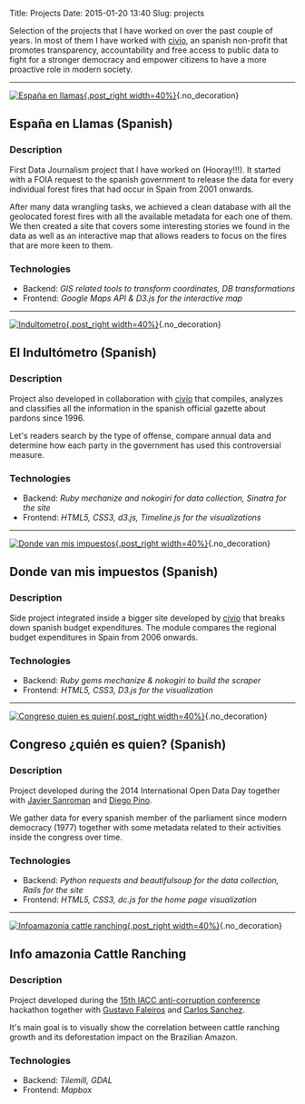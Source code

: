 Title: Projects
Date: 2015-01-20 13:40
Slug: projects

Selection of the projects that I have worked on over the past couple of years. In most of them I have worked with [civio](http://civio.es), an spanish non-profit that promotes transparency, accountability and free access to public data to fight for a stronger democracy and empower citizens to have a more proactive role in modern society.

***

[![España en llamas](images/projects/espanaenllamas_pers_sq.png){.post_right width=40%}](http://www.espanaenllamas.es/){.no_decoration}
## España en Llamas (Spanish)

### Description
First Data Journalism project that I have worked on (Hooray!!!). It started with a FOIA request to the spanish government to release the data for every individual forest fires that had occur in Spain from 2001 onwards.

After many data wrangling tasks, we achieved a clean database with all the geolocated forest fires with all the available metadata for each one of them. We then created a site that covers some interesting stories we found in the data as well as an interactive map that allows readers to focus on the fires that are more keen to them.

### Technologies
* Backend: _GIS related tools to transform coordinates, DB transformations_
* Frontend: _Google Maps API & D3.js for the interactive map_

<div class="clear_float"></div>


***

[![Indultometro](images/projects/indultometro_pers_sq.png){.post_right width=40%}](http://www.elindultometro.es/index.html){.no_decoration}
## El Indultómetro (Spanish)

### Description
Project also developed in collaboration with [civio](http://civio.es) that compiles, analyzes and classifies all the information in the spanish official gazette about pardons since 1996.

Let's readers search by the type of offense, compare annual data and determine how each party in the government has used this controversial measure.

### Technologies
* Backend: _Ruby mechanize and nokogiri for data collection, Sinatra for the site_
* Frontend: _HTML5, CSS3, d3.js, Timeline.js for the visualizations_

<div class="clear_float"></div>

***

[![Donde van mis impuestos](images/projects/dondevanmisimpuestos_pers_sq.png){.post_right width=40%}](http://www.dondevanmisimpuestos.es/ccaa/){.no_decoration}
## Donde van mis impuestos (Spanish)

### Description
Side project integrated inside a bigger site developed by [civio](http://civio.es) that breaks down spanish budget expenditures. The module compares the regional budget expenditures in Spain from 2006 onwards.

### Technologies
* Backend: _Ruby gems mechanize & nokogiri to build the scraper_
* Frontend: _HTML5, CSS3, D3.js for the visualization_

<div class="clear_float"></div>

***

[![Congreso quien es quien](images/projects/congresoquienesquien_pers_sq.png){.post_right width=40%}](http://congresoquienesquien.herokuapp.com/){.no_decoration}
## Congreso ¿quién es quien? (Spanish)

### Description
Project developed during the 2014 International Open Data Day together with [Javier Sanroman](https://twitter.com/javisanroman) and [Diego Pino](https://twitter.com/diepg).

We gather data for every spanish member of the parliament since modern democracy (1977) together with some metadata related to their activities inside the congress over time.

### Technologies
* Backend: _Python requests and beautifulsoup for the data collection, Rails for the site_
* Frontend: _HTML5, CSS3, dc.js for the home page visualization_

<div class="clear_float"></div>

***

[![Infoamazonia cattle ranching](images/projects/infoamazonia_pers_sq.png){.post_right width=40%}](http://infoamazonia.org/maps/cattle-ranching/){.no_decoration}
## Info amazonia Cattle Ranching

### Description
Project developed during the [15th IACC anti-corruption conference](http://15iacc.org/) hackathon together with [Gustavo Faleiros](https://twitter.com/gfaleiros) and [Carlos Sanchez](https://es.linkedin.com/pub/carlos-s%C3%A1nchez-peri%C3%B1%C3%A1n/8/85/51b).

It's main goal is to visually show the correlation between cattle ranching growth and its deforestation impact on the Brazilian Amazon.

### Technologies
* Backend: _Tilemill, GDAL_
* Frontend: _Mapbox_
